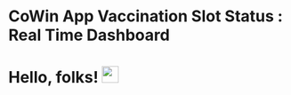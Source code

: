 # CoWin App Vaccination Slot Status : Real Time Dashboard

# Hello, folks! <img src="https://raw.githubusercontent.com/MartinHeinz/MartinHeinz/master/wave.gif" width="30px">
